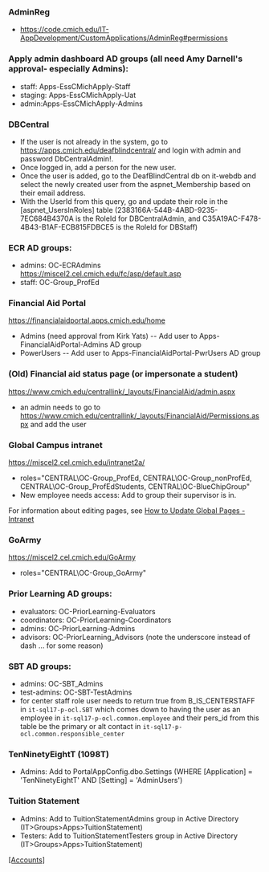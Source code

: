 

### AdminReg
* https://code.cmich.edu/IT-AppDevelopment/CustomApplications/AdminReg#permissions

### Apply admin dashboard AD groups (all need Amy Darnell's approval- especially Admins):
* staff: Apps-EssCMichApply-Staff
* staging: Apps-EssCMichApply-Uat
* admin:Apps-EssCMichApply-Admins

### DBCentral
* If the user is not already in the system, go to https://apps.cmich.edu/deafblindcentral/ and login with admin and password DbCentralAdmin!. 
* Once logged in, add a person for the new user.  
* Once the user is added, go to the DeafBlindCentral db on it-webdb and select the newly created user from the aspnet_Membership based on their email address. 
* With the UserId from this query, go and update their role in the [aspnet_UsersInRoles] table (2383166A-544B-4ABD-9235-7EC684B4370A is the RoleId for DBCentralAdmin, and 
C35A19AC-F478-4B43-B1AF-ECB815FDBCE5 is the RoleId for DBStaff)

### ECR AD groups:
* admins: OC-ECRAdmins
          https://miscel2.cel.cmich.edu/fc/asp/default.asp
* staff: OC-Group_ProfEd

### Financial Aid Portal
https://financialaidportal.apps.cmich.edu/home
* Admins (need approval from Kirk Yats) -- Add user to Apps-FinancialAidPortal-Admins AD group
* PowerUsers -- Add user to Apps-FinancialAidPortal-PwrUsers AD group

### (Old) Financial aid status page (or impersonate a student)
https://www.cmich.edu/centrallink/_layouts/FinancialAid/admin.aspx
* an admin needs to go to https://www.cmich.edu/centrallink/_layouts/FinancialAid/Permissions.aspx and add the user

### Global Campus intranet 
https://miscel2.cel.cmich.edu/intranet2a/

* roles="CENTRAL\OC-Group_ProfEd, CENTRAL\OC-Group_nonProfEd, CENTRAL\OC-Group_ProfEdStudents, CENTRAL\OC-BlueChipGroup"
* New employee needs access: Add to group their supervisor is in. 

For information about editing pages, see [How to Update Global Pages - Intranet](https://code.cmich.edu/IT-AppDevelopment/Documentation/wiki/wikis/how-to-update-global-pages#info-for-intranet-staff-httpsmiscel2celcmicheduintranet2adefaultaspx)

### GoArmy
https://miscel2.cel.cmich.edu/GoArmy
* roles="CENTRAL\OC-Group_GoArmy"

### Prior Learning AD groups:
* evaluators: OC-PriorLearning-Evaluators
* coordinators: OC-PriorLearning-Coordinators
* admins: OC-PriorLearning-Admins
* advisors: OC-PriorLearning_Advisors (note the underscore instead of dash ... for some reason)

### SBT AD groups:
* admins: OC-SBT_Admins
* test-admins: OC-SBT-TestAdmins
* for center staff role user needs to return true from B_IS_CENTERSTAFF in `it-sql17-p-ocl.SBT` which comes down to having the user as an employee in `it-sql17-p-ocl.common.employee` and their pers_id from this table be the primary or alt contact in `it-sql17-p-ocl.common.responsible_center`

### TenNinetyEightT (1098T)
* Admins: Add to PortalAppConfig.dbo.Settings (WHERE [Application] = 'TenNinetyEightT' AND [Setting] = 'AdminUsers')

### Tuition Statement
* Admins: Add to TuitionStatementAdmins group in Active Directory (IT>Groups>Apps>TuitionStatement)
* Testers: Add to TuitionStatementTesters group in Active Directory (IT>Groups>Apps>TuitionStatement)


[[Accounts]](https://code.cmich.edu/search?project_id=365&repository_ref=master&scope=wiki_blobs&search=AccountsTag)

